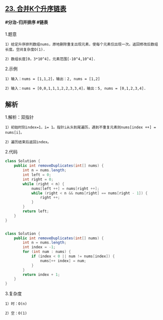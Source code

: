## [23. 合并K个升序链表](https://leetcode.cn/problems/merge-k-sorted-lists/description/)

#### #分治-归并排序 #链表
1.题意

    1）给定升序排列数组nums，原地删除重复出现元素，使每个元素仅出现一次。返回修改后数组长度。空间复杂度O(1).

    2）数组长度[0，3*10^4]，元素范围[-10^4,10^4].

2.示例

    1）输入：nums = [1,1,2]，输出：2, nums = [1,2]

    2）输入：nums = [0,0,1,1,1,2,2,3,3,4]，输出：5, nums = [0,1,2,3,4].
## 解析
1.解析：双指针

    1）初始时刻index=1，i= 1。指针i从头到尾遍历，遇到不重复元素则nums[index ++] = nums[i]。

    2）遍历结束后返回index。

2.代码
```java
class Solution {
    public int removeDuplicates(int[] nums) {
        int n = nums.length;
        int left = 0;
        int right = 0;
        while (right < n) {
            nums[left ++] = nums[right ++];
            while (right < n && nums[right] == nums[right - 1]) {
                right ++;
            }
        }
        return left;
    }
}
```
```java

class Solution {
    public int removeDuplicates(int[] nums) {
        int n = nums.length;
        int index = -1;
        for (int num : nums) {
            if (index < 0 || num != nums[index]) {
                nums[++ index] = num;
            }
        }
        return index + 1;
    }
}

```
3.复杂度

    1）时：O(n)

    2）空：O(1)
